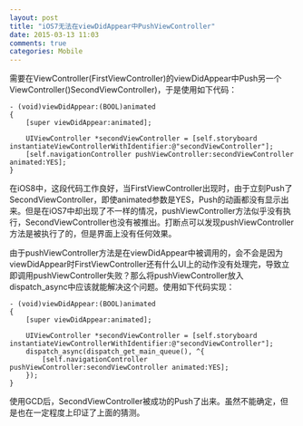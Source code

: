 ```yaml
---
layout: post
title: "iOS7无法在viewDidAppear中PushViewController"
date: 2015-03-13 11:03
comments: true
categories: Mobile
---
```


需要在ViewController(FirstViewController)的viewDidAppear中Push另一个ViewController()SecondViewController)，于是使用如下代码：

	- (void)viewDidAppear:(BOOL)animated 
	{
    	[super viewDidAppear:animated];
    
    	UIViewController *secondViewController = [self.storyboard instantiateViewControllerWithIdentifier:@"secondViewController"];
    	[self.navigationController pushViewController:secondViewController animated:YES];
    }
    
在iOS8中，这段代码工作良好，当FirstViewController出现时，由于立刻Push了SecondViewController，即使animated参数是YES，Push的动画都没有显示出来。但是在iOS7中却出现了不一样的情况，pushViewController方法似乎没有执行，SecondViewController也没有被推出。打断点可以发现pushViewController方法是被执行了的，但是界面上没有任何效果。

由于pushViewController方法是在viewDidAppear中被调用的，会不会是因为viewDidAppear时FirstViewController还有什么UI上的动作没有处理完，导致立即调用pushViewController失败？那么将pushViewController放入dispatch_async中应该就能解决这个问题。使用如下代码实现：

	- (void)viewDidAppear:(BOOL)animated 
	{
    	[super viewDidAppear:animated];
    
    	UIViewController *secondViewController = [self.storyboard instantiateViewControllerWithIdentifier:@"secondViewController"];
    	dispatch_async(dispatch_get_main_queue(), ^{
    		[self.navigationController pushViewController:secondViewController animated:YES];
   		});
    }
    
使用GCD后，SecondViewController被成功的Push了出来。虽然不能确定，但是也在一定程度上印证了上面的猜测。